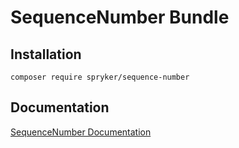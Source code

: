 # SequenceNumber Bundle

## Installation

```
composer require spryker/sequence-number
```

## Documentation

[SequenceNumber Documentation](https://spryker.github.io/sequence-number/index.html)




